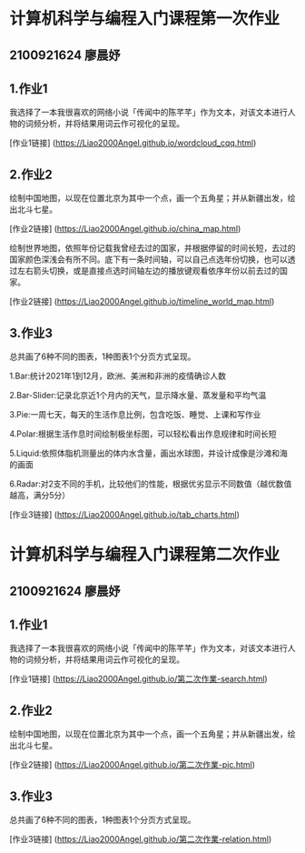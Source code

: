 # 计算机科学与编程入门课程第一次作业
## 2100921624 廖晨妤
## 1.作业1
我选择了一本我很喜欢的网络小说「传闻中的陈芊芊」作为文本，对该文本进行人物的词频分析，并将结果用词云作可视化的呈现。

[作业1链接] (https://Liao2000Angel.github.io/wordcloud_cqq.html)
## 2.作业2
绘制中国地图，以现在位置北京为其中一个点，画一个五角星；并从新疆出发，绘出北斗七星。

[作业2链接] (https://Liao2000Angel.github.io/china_map.html)

绘制世界地图，依照年份记载我曾经去过的国家，并根据停留的时间长短，去过的国家颜色深浅会有所不同。底下有一条时间轴，可以自己点选年份切换，也可以透过左右箭头切换，或是直接点选时间轴左边的播放键观看依序年份以前去过的国家。

[作业2链接] (https://Liao2000Angel.github.io/timeline_world_map.html)
## 3.作业3
总共画了6种不同的图表，1种图表1个分页方式呈现。

1.Bar:统计2021年1到12月，欧洲、美洲和非洲的疫情确诊人数

2.Bar-Slider:记录北京近1个月内的天气，显示降水量、蒸发量和平均气温

3.Pie:一周七天，每天的生活作息比例，包含吃饭、睡觉、上课和写作业

4.Polar:根据生活作息时间绘制极坐标图，可以轻松看出作息规律和时间长短

5.Liquid:依照体脂机测量出的体内水含量，画出水球图，并设计成像是沙滩和海的画面

6.Radar:对2支不同的手机，比较他们的性能，根据优劣显示不同数值（越优数值越高，满分5分）

[作业3链接] (https://Liao2000Angel.github.io/tab_charts.html)


# 计算机科学与编程入门课程第二次作业
## 2100921624 廖晨妤
## 1.作业1
我选择了一本我很喜欢的网络小说「传闻中的陈芊芊」作为文本，对该文本进行人物的词频分析，并将结果用词云作可视化的呈现。

[作业1链接] (https://Liao2000Angel.github.io/第二次作業-search.html)
## 2.作业2
绘制中国地图，以现在位置北京为其中一个点，画一个五角星；并从新疆出发，绘出北斗七星。

[作业2链接] (https://Liao2000Angel.github.io/第二次作業-pic.html)
## 3.作业3
总共画了6种不同的图表，1种图表1个分页方式呈现。

[作业3链接] (https://Liao2000Angel.github.io/第二次作業-relation.html)

